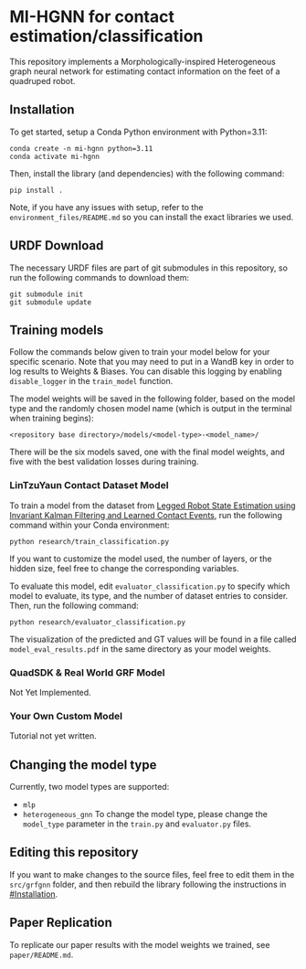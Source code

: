 # MI-HGNN for contact estimation/classification
This repository implements a Morphologically-inspired Heterogeneous graph neural network for estimating contact information on the feet of a quadruped robot.

## Installation
To get started, setup a Conda Python environment with Python=3.11:
```
conda create -n mi-hgnn python=3.11
conda activate mi-hgnn
```

Then, install the library (and dependencies) with the following command:
```
pip install .
```

Note, if you have any issues with setup, refer to the `environment_files/README.md` so you can install the exact libraries we used.

## URDF Download
The necessary URDF files are part of git submodules in this repository, so run the following commands to download them:
```
git submodule init
git submodule update
```

## Training models

Follow the commands below given to train your model below for your specific scenario. Note that you may need to put in
a WandB key in order to log results to Weights & Biases. You can disable this logging by enabling `disable_logger`
in the `train_model` function.

The model weights will be saved in the following folder, based on the model 
type and the randomly chosen model name (which is output in the terminal when training begins):
```
<repository base directory>/models/<model-type>-<model_name>/
```
There will be the six models saved, one with the final model weights, and five with the best validation losses during training.

### LinTzuYaun Contact Dataset Model

To train a model from the dataset from [Legged Robot State Estimation using Invariant Kalman Filtering and Learned Contact Events](https://arxiv.org/abs/2106.15713), run the following command within your Conda environment:

```
python research/train_classification.py
```

If you want to customize the model used, the number of layers, or the hidden size, feel free to change the corresponding variables.

To evaluate this model, edit `evaluator_classification.py` to specify which model to evaluate, its type, and the number of dataset entries to consider. Then, run the following command:

```
python research/evaluator_classification.py
```

The visualization of the predicted and GT values will be found in a file called `model_eval_results.pdf` in the same directory as your model weights.

### QuadSDK & Real World GRF Model

Not Yet Implemented.

### Your Own Custom Model

Tutorial not yet written.


## Changing the model type
Currently, two model types are supported:
- `mlp`
- `heterogeneous_gnn`
To change the model type, please change the `model_type` parameter in the `train.py` and `evaluator.py` files.

## Editing this repository
If you want to make changes to the source files, feel free to edit them in the `src/grfgnn` folder, and then 
rebuild the library following the instructions in [#Installation](#installation).

## Paper Replication
To replicate our paper results with the model weights we trained, see `paper/README.md`.
